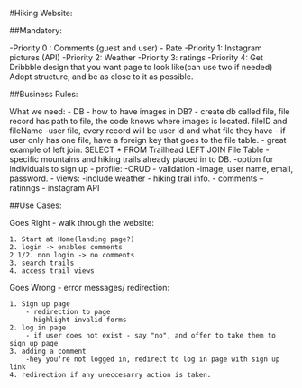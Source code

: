 #Hiking Website:



##Mandatory:

-Priority 0 :  Comments (guest and user) - Rate
-Priority 1: Instagram pictures (API)
-Priority 2: Weather
-Priority 3: ratings
-Priority 4: Get Dribbble design that you want page to look like(can use two if needed) Adopt structure, and be as 					close to it as possible.






##Business Rules:

What we need:
	- DB
	- how to have images in DB?
		- create db called file, file record has path to file, the code knows where images is located. fileID and fileName
		-user file, every record will be user id and what file they have
		- if user only has one file, have a foreign key that goes to the file table.
		- great example of left join: SELECT * FROM Trailhead LEFT JOIN File Table
	-specific mountains and hiking trails already placed in to DB.
	-option for individuals to sign up 
		- profile:
			-CRUD
			- validation
			-image, user name, email, password.
	- views:
		-include weather
		- hiking trail info.
		- comments
		– ratinngs
		- instagram API

##Use Cases:
	
Goes Right - walk through the website:

	1. Start at Home(landing page?)
	2. login -> enables comments
	2 1/2. non login -> no comments
	3. search trails
	4. access trail views 




Goes Wrong - error messages/ redirection:

	1. Sign up page
		- redirection to page
		- highlight invalid forms
	2. log in page
		- if user does not exist - say "no", and offer to take them to sign up page
	3. adding a comment 
		-hey you're not logged in, redirect to log in page with sign up link
	4. redirection if any uneccesarry action is taken.

 
